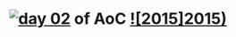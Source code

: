 # [![day 02](02)](https://adventofcode.com/2015/day/02) of AoC [![2015]2015)](https://adventofcode.com/2015)
